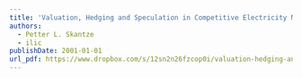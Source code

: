 ```yaml
---
title: 'Valuation, Hedging and Speculation in Competitive Electricity Markets: A Fundamental Approach'
authors:
  - Petter L. Skantze
  - ilic
publishDate: 2001-01-01
url_pdf: https://www.dropbox.com/s/12sn2n26fzcop0i/valuation-hedging-and-speculation-in-competitive.pdf?dl=0
---
```

